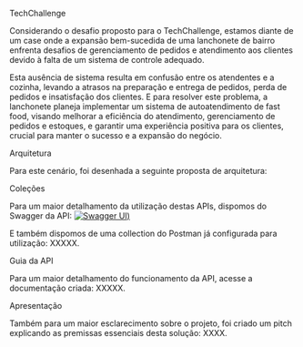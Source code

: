TechChallenge

Considerando o desafio proposto para o TechChallenge, estamos diante de um case onde a expansão bem-sucedida de uma lanchonete de bairro enfrenta desafios de gerenciamento de pedidos e atendimento aos clientes devido à falta de um sistema de controle adequado. 

Esta ausência de sistema resulta em confusão entre os atendentes e a cozinha, levando a atrasos na preparação e entrega de pedidos, perda de pedidos e insatisfação dos clientes. E para resolver este problema, a lanchonete planeja implementar um sistema de autoatendimento de fast food, visando melhorar a eficiência do atendimento, gerenciamento de pedidos e estoques, e garantir uma experiência positiva para os clientes, crucial para manter o sucesso e a expansão do negócio.


Arquitetura

Para este cenário, foi desenhada a seguinte proposta de arquitetura:



Coleções

Para um maior detalhamento da utilização destas APIs, dispomos do Swagger da API:
[![Swagger UI](https://github.com/cadupetinari/techChallenge2/blob/3d2b9b9719ffd93d2130fdf298a80fbf3c33ab17/docs/FastFood%20API.yaml))]([https://url-do-seu-swagger-ui](https://github.com/cadupetinari/techChallenge2/blob/3d2b9b9719ffd93d2130fdf298a80fbf3c33ab17/docs/FastFood%20API.yaml))

E também dispomos de uma collection do Postman já configurada para utilização: XXXXX.


Guia da API

Para um maior detalhamento do funcionamento da API, acesse a documentação criada: XXXXX.


Apresentação

Também para um maior esclarecimento sobre o projeto, foi criado um pitch explicando as premissas essenciais desta solução: XXXX.
